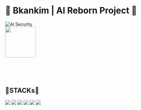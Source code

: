 # 🔄 Bkankim | AI Reborn Project 🔐
![AI Security](https://img.shields.io/badge/Specialization-AI_Security-blueviolet)
<br>
<img src="https://github.com/user-attachments/assets/3d70228c-59b4-4870-90f8-0e701c502caa" width="100" height="100"/>
<br><br>


<br><br>

## **💼STACKs💼**


<img src="https://img.shields.io/badge/javascript-F7DF1E?style=for-the-badge&logo=javascript&logoColor=black">
<img src="https://img.shields.io/badge/linux-FCC624?style=for-the-badge&logo=linux&logoColor=black">
<img src="https://img.shields.io/badge/juniper-84B135?style=for-the-badge&logo=junipernetworks&logoColor=black">
<img src="https://img.shields.io/badge/cisco-1BA0D7?style=for-the-badge&logo=cisco&logoColor=black">
<img src="https://img.shields.io/badge/netgear-2C262D?style=for-the-badge&logo=netgear&logoColor=black">
<img src="https://img.shields.io/badge/fortinet-EE3124?style=for-the-badge&logo=fortinet&logoColor=black">
